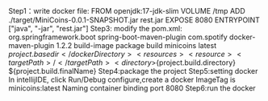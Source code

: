 Step1：write docker file:
FROM openjdk:17-jdk-slim
VOLUME /tmp
ADD ./target/MiniCoins-0.0.1-SNAPSHOT.jar rest.jar
EXPOSE 8080
ENTRYPOINT ["java", "-jar", "rest.jar"]
Step3: modify the pom.xml:
<build>
        <plugins>
            <plugin>
                <groupId>org.springframework.boot</groupId>
                <artifactId>spring-boot-maven-plugin</artifactId>
            </plugin>
            <plugin>
                <groupId>com.spotify</groupId>
                <artifactId>docker-maven-plugin</artifactId>
                <version>1.2.2</version>
                <executions>
                    <execution>
                        <id>build-image</id>
                        <phase>package</phase>
                        <goals>
                            <goal>build</goal>
                        </goals>
                    </execution>
                </executions>
                <configuration>
                    <imageName>minicoins</imageName>
                    <imageTags>
                        <imageTag>latest</imageTag>
                    </imageTags>
                    <dockerDirectory>${project.basedir}</dockerDirectory>
                    <resources>
                        <resource>
                            <targetPath>/</targetPath>
                            <directory>${project.build.directory}</directory>
                            <include>${project.build.finalName}</include>
                        </resource>
                    </resources>
                </configuration>
            </plugin>
        </plugins>
    </build>
Step4:package the project
Step5:setting docker
In intellijIDE, click Run/Debug configure,create a docker
ImageTag is minicoins:latest
Naming container
binding port 8080
Step6:run the docker
